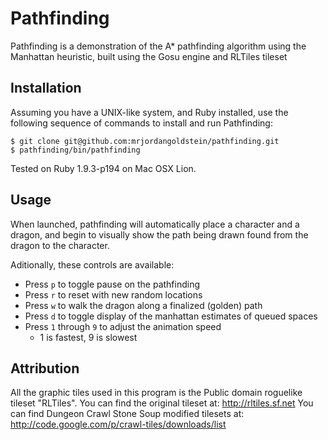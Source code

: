 # Pathfinding
Pathfinding is a demonstration of the A\* pathfinding algorithm using the Manhattan heuristic, built using the Gosu engine and RLTiles tileset

## Installation
Assuming you have a UNIX-like system, and Ruby installed, use the following sequence of commands to install and run Pathfinding:
```
$ git clone git@github.com:mrjordangoldstein/pathfinding.git
$ pathfinding/bin/pathfinding
```

Tested on Ruby 1.9.3-p194 on Mac OSX Lion.

## Usage
When launched, pathfinding will automatically place a character and a dragon, and begin to visually show the path being drawn found from the dragon to the character.

Aditionally, these controls are available:
* Press `p` to toggle pause on the pathfinding
* Press `r` to reset with new random locations
* Press `w` to walk the dragon along a finalized (golden) path
* Press `d` to toggle display of the manhattan estimates of queued spaces
* Press `1` through `9` to adjust the animation speed
  * 1 is fastest, 9 is slowest

## Attribution
All the graphic tiles used in this program is the Public domain roguelike tileset "RLTiles". You can find the original tileset at: http://rltiles.sf.net You can find Dungeon Crawl Stone Soup modified tilesets at: http://code.google.com/p/crawl-tiles/downloads/list
